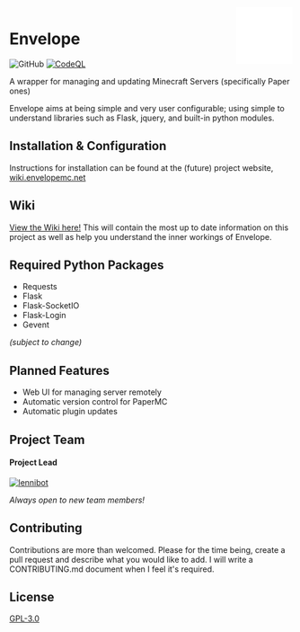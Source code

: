<img src="https://raw.githubusercontent.com/envelopemc/envelope/dev/tools/logo.svg" align="right" height="100" width="100">

# Envelope

![GitHub](https://img.shields.io/github/license/envelopemc/envelope?style=flat-square)
[![CodeQL](https://github.com/envelopemc/envelope/actions/workflows/codeql-analysis.yml/badge.svg)](https://github.com/envelopemc/envelope/actions/workflows/codeql-analysis.yml)

A wrapper for managing and updating Minecraft Servers (specifically Paper ones)

Envelope aims at being simple and very user configurable; using simple to understand libraries such as Flask, jquery, and built-in python modules.

## Installation & Configuration
Instructions for installation can be found at the (future) project website, [wiki.envelopemc.net](https://wiki.envelopemc.net)

## Wiki
[View the Wiki here!](https://github.com/lennibot/envelope/wiki) This will contain the most up to date information on this project as well as help you understand the inner workings of Envelope.


## Required Python Packages
* Requests
* Flask
* Flask-SocketIO
* Flask-Login
* Gevent

*(subject to change)*

## Planned Features
* Web UI for managing server remotely
* Automatic version control for PaperMC
* Automatic plugin updates

## Project Team
#### Project Lead
[![lennibot](https://gravatar.com/avatar/a3092a3e9580459a223b71ecb47daac7.png)](https://www.github.com/lennibot)

*Always open to new team members!*


## Contributing
Contributions are more than welcomed. 
Please for the time being, create a pull request and describe what you would like to add. I will write a CONTRIBUTING.md document when I feel it's required.

## License
[GPL-3.0](https://choosealicense.com/licenses/gpl-3.0/)
